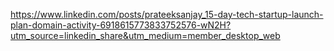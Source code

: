



https://www.linkedin.com/posts/prateeksanjay_15-day-tech-startup-launch-plan-domain-activity-6918615773833752576-wN2H?utm_source=linkedin_share&utm_medium=member_desktop_web

